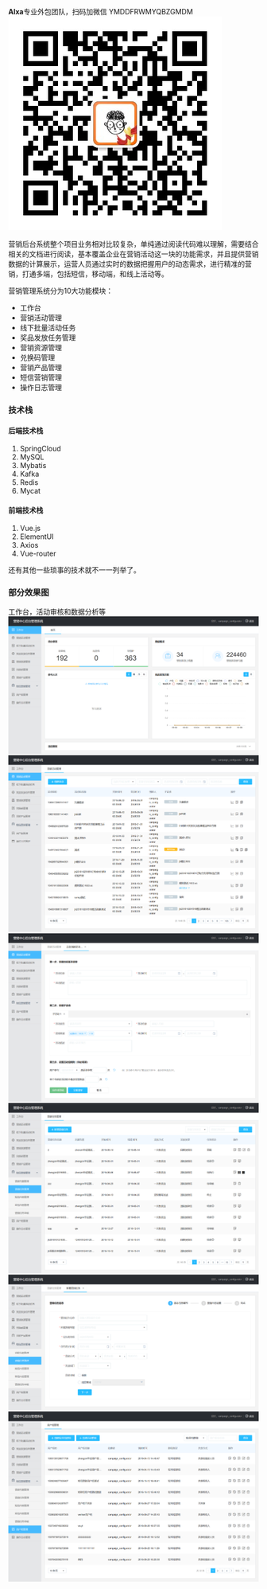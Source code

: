 **Alxa**专业外包团队，扫码加微信 YMDDFRWMYQBZGMDM  
![Image text](campaign-picture/wx.jpg)  

营销后台系统整个项目业务相对比较复杂，单纯通过阅读代码难以理解，需要结合相关的文档进行阅读，基本覆盖企业在营销活动这一块的功能需求，并且提供营销数据的计算展示，运营人员通过实时的数据把握用户的动态需求，进行精准的营销，打通多端，包括短信，移动端，和线上活动等。

营销管理系统分为10大功能模块：

* 工作台
* 营销活动管理
* 线下批量活动任务
* 奖品发放任务管理
* 营销资源管理
* 兑换码管理
* 营销产品管理
* 短信营销管理
* 操作日志管理



### 技术栈
#### 后端技术栈
1. SpringCloud
2. MySQL
3. Mybatis
4. Kafka
5. Redis
6. Mycat

#### 前端技术栈
1. Vue.js
2. ElementUI
3. Axios
4. Vue-router

还有其他一些琐事的技术就不一一列举了。

### 部分效果图
工作台，活动审核和数据分析等  
![Image text](campaign-picture/工作台.png) 
![Image text](campaign-picture/营销活动管理.png) 
![Image text](campaign-picture/创建营销活动.png) 
![Image text](campaign-picture/短信营销任务管理.png) 
![Image text](campaign-picture/新建短信营销任务.png) 
![Image text](campaign-picture/用户组管理.png) 
